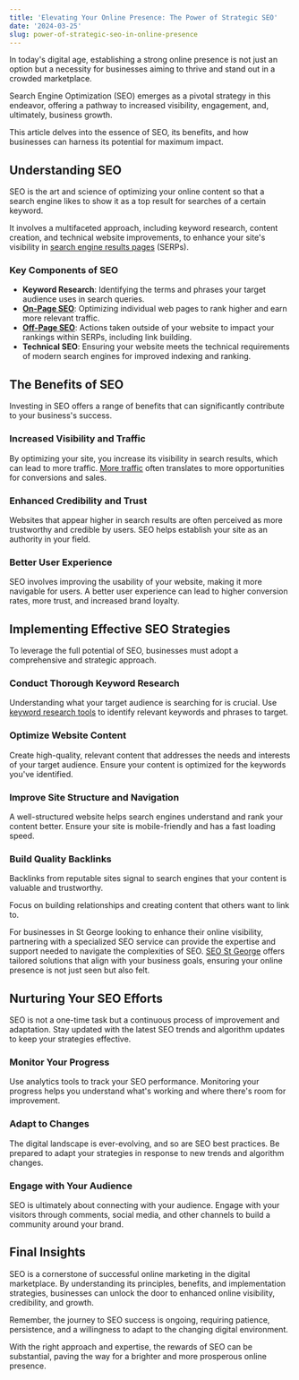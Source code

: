 ```yaml
---
title: 'Elevating Your Online Presence: The Power of Strategic SEO'
date: '2024-03-25'
slug: power-of-strategic-seo-in-online-presence
---
```

<!-- wp:paragraph -->
<p>In today's digital age, establishing a strong online presence is not just an option but a necessity for businesses aiming to thrive and stand out in a crowded marketplace.</p>
<!-- /wp:paragraph -->

<!-- wp:paragraph -->
<p>Search Engine Optimization (SEO) emerges as a pivotal strategy in this endeavor, offering a pathway to increased visibility, engagement, and, ultimately, business growth.</p>
<!-- /wp:paragraph -->

<!-- wp:paragraph -->
<p>This article delves into the essence of SEO, its benefits, and how businesses can harness its potential for maximum impact.</p>
<!-- /wp:paragraph -->

<!-- wp:heading -->
<h2 class="wp-block-heading">Understanding SEO</h2>
<!-- /wp:heading -->

<!-- wp:paragraph -->
<p>SEO is the art and science of optimizing your online content so that a search engine likes to show it as a top result for searches of a certain keyword.</p>
<!-- /wp:paragraph -->

<!-- wp:paragraph -->
<p>It involves a multifaceted approach, including keyword research, content creation, and technical website improvements, to enhance your site's visibility in <a href="https://www.wordstream.com/serp" target="_blank" data-type="link" data-id="https://www.wordstream.com/serp" rel="noreferrer noopener">search engine results pages</a> (SERPs).</p>
<!-- /wp:paragraph -->

<!-- wp:heading {"level":3} -->
<h3 class="wp-block-heading">Key Components of SEO</h3>
<!-- /wp:heading -->

<!-- wp:list -->
<ul><!-- wp:list-item -->
<li><strong>Keyword Research</strong>: Identifying the terms and phrases your target audience uses in search queries.</li>
<!-- /wp:list-item -->

<!-- wp:list-item -->
<li><strong><a href="https://www.waytoidea.com/on-page-seo/" data-type="post" data-id="6629">On-Page SEO</a></strong>: Optimizing individual web pages to rank higher and earn more relevant traffic.</li>
<!-- /wp:list-item -->

<!-- wp:list-item -->
<li><strong><a href="https://www.waytoidea.com/off-page-seo/" data-type="post" data-id="16">Off-Page SEO</a></strong>: Actions taken outside of your website to impact your rankings within SERPs, including link building.</li>
<!-- /wp:list-item -->

<!-- wp:list-item -->
<li><strong>Technical SEO</strong>: Ensuring your website meets the technical requirements of modern search engines for improved indexing and ranking.</li>
<!-- /wp:list-item --></ul>
<!-- /wp:list -->

<!-- wp:heading -->
<h2 class="wp-block-heading">The Benefits of SEO</h2>
<!-- /wp:heading -->

<!-- wp:paragraph -->
<p>Investing in SEO offers a range of benefits that can significantly contribute to your business's success.</p>
<!-- /wp:paragraph -->

<!-- wp:heading {"level":3} -->
<h3 class="wp-block-heading">Increased Visibility and Traffic</h3>
<!-- /wp:heading -->

<!-- wp:paragraph -->
<p>By optimizing your site, you increase its visibility in search results, which can lead to more traffic. <a href="https://www.waytoidea.com/how-to-increase-website-traffic/" data-type="post" data-id="15">More traffic</a> often translates to more opportunities for conversions and sales.</p>
<!-- /wp:paragraph -->

<!-- wp:heading {"level":3} -->
<h3 class="wp-block-heading">Enhanced Credibility and Trust</h3>
<!-- /wp:heading -->

<!-- wp:paragraph -->
<p>Websites that appear higher in search results are often perceived as more trustworthy and credible by users. SEO helps establish your site as an authority in your field.</p>
<!-- /wp:paragraph -->

<!-- wp:heading {"level":3} -->
<h3 class="wp-block-heading">Better User Experience</h3>
<!-- /wp:heading -->

<!-- wp:paragraph -->
<p>SEO involves improving the usability of your website, making it more navigable for users. A better user experience can lead to higher conversion rates, more trust, and increased brand loyalty.</p>
<!-- /wp:paragraph -->

<!-- wp:heading -->
<h2 class="wp-block-heading">Implementing Effective SEO Strategies</h2>
<!-- /wp:heading -->

<!-- wp:paragraph -->
<p>To leverage the full potential of SEO, businesses must adopt a comprehensive and strategic approach.</p>
<!-- /wp:paragraph -->

<!-- wp:heading {"level":3} -->
<h3 class="wp-block-heading">Conduct Thorough Keyword Research</h3>
<!-- /wp:heading -->

<!-- wp:paragraph -->
<p>Understanding what your target audience is searching for is crucial. Use <a href="https://www.waytoidea.com/best-keyword-research-tools-free-or-paid/" data-type="post" data-id="33">keyword research tools</a> to identify relevant keywords and phrases to target.</p>
<!-- /wp:paragraph -->

<!-- wp:heading {"level":3} -->
<h3 class="wp-block-heading">Optimize Website Content</h3>
<!-- /wp:heading -->

<!-- wp:paragraph -->
<p>Create high-quality, relevant content that addresses the needs and interests of your target audience. Ensure your content is optimized for the keywords you've identified.</p>
<!-- /wp:paragraph -->

<!-- wp:heading {"level":3} -->
<h3 class="wp-block-heading">Improve Site Structure and Navigation</h3>
<!-- /wp:heading -->

<!-- wp:paragraph -->
<p>A well-structured website helps search engines understand and rank your content better. Ensure your site is mobile-friendly and has a fast loading speed.</p>
<!-- /wp:paragraph -->

<!-- wp:heading {"level":3} -->
<h3 class="wp-block-heading">Build Quality Backlinks</h3>
<!-- /wp:heading -->

<!-- wp:paragraph -->
<p>Backlinks from reputable sites signal to search engines that your content is valuable and trustworthy.</p>
<!-- /wp:paragraph -->

<!-- wp:paragraph -->
<p>Focus on building relationships and creating content that others want to link to.</p>
<!-- /wp:paragraph -->

<!-- wp:paragraph -->
<p>For businesses in St George looking to enhance their online visibility, partnering with a specialized SEO service can provide the expertise and support needed to navigate the complexities of SEO. <a href="https://suwdesign.com/">SEO St George</a> offers tailored solutions that align with your business goals, ensuring your online presence is not just seen but also felt.</p>
<!-- /wp:paragraph -->

<!-- wp:heading -->
<h2 class="wp-block-heading">Nurturing Your SEO Efforts</h2>
<!-- /wp:heading -->

<!-- wp:paragraph -->
<p>SEO is not a one-time task but a continuous process of improvement and adaptation. Stay updated with the latest SEO trends and algorithm updates to keep your strategies effective.</p>
<!-- /wp:paragraph -->

<!-- wp:heading {"level":3} -->
<h3 class="wp-block-heading">Monitor Your Progress</h3>
<!-- /wp:heading -->

<!-- wp:paragraph -->
<p>Use analytics tools to track your SEO performance. Monitoring your progress helps you understand what's working and where there's room for improvement.</p>
<!-- /wp:paragraph -->

<!-- wp:heading {"level":3} -->
<h3 class="wp-block-heading">Adapt to Changes</h3>
<!-- /wp:heading -->

<!-- wp:paragraph -->
<p>The digital landscape is ever-evolving, and so are SEO best practices. Be prepared to adapt your strategies in response to new trends and algorithm changes.</p>
<!-- /wp:paragraph -->

<!-- wp:heading {"level":3} -->
<h3 class="wp-block-heading">Engage with Your Audience</h3>
<!-- /wp:heading -->

<!-- wp:paragraph -->
<p>SEO is ultimately about connecting with your audience. Engage with your visitors through comments, social media, and other channels to build a community around your brand.</p>
<!-- /wp:paragraph -->

<!-- wp:heading -->
<h2 class="wp-block-heading">Final Insights</h2>
<!-- /wp:heading -->

<!-- wp:paragraph -->
<p>SEO is a cornerstone of successful online marketing in the digital marketplace. By understanding its principles, benefits, and implementation strategies, businesses can unlock the door to enhanced online visibility, credibility, and growth.</p>
<!-- /wp:paragraph -->

<!-- wp:paragraph -->
<p>Remember, the journey to SEO success is ongoing, requiring patience, persistence, and a willingness to adapt to the changing digital environment.</p>
<!-- /wp:paragraph -->

<!-- wp:paragraph -->
<p>With the right approach and expertise, the rewards of SEO can be substantial, paving the way for a brighter and more prosperous online presence.</p>
<!-- /wp:paragraph -->
